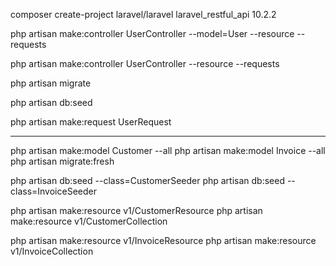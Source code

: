 composer create-project laravel/laravel laravel_restful_api 10.2.2

php artisan make:controller UserController --model=User --resource --requests

php artisan make:controller UserController --resource --requests

php artisan migrate

php artisan db:seed

php artisan make:request UserRequest

---

php artisan make:model Customer --all
php artisan make:model Invoice --all
php artisan migrate:fresh

php artisan db:seed --class=CustomerSeeder
php artisan db:seed --class=InvoiceSeeder

php artisan make:resource v1/CustomerResource
php artisan make:resource v1/CustomerCollection

php artisan make:resource v1/InvoiceResource
php artisan make:resource v1/InvoiceCollection
